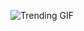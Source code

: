 
<!-- GIF_SECTION -->
![Trending GIF](https://media2.giphy.com/media/v1.Y2lkPThiYjIxNzcya3R5ZDZsMnN6dG96NzJoaHQ2MjZyajZhb2RyeDZnZ3loeTIxcjRmNyZlcD12MV9naWZzX3NlYXJjaCZjdD1n/FnGJfc18tDDHy/giphy.gif)
<!-- END_GIF_SECTION -->
